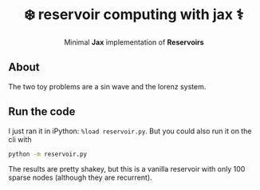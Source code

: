 <div align=center>

# ❄️ reservoir computing with jax ⚕️

Minimal **Jax** implementation of **Reservoirs**

</div>

## About

The two toy problems are a sin wave and the lorenz system.

## Run the code

I just ran it in iPython: `%load reservoir.py`.
But you could also run it on the cli with
```bash
python -m reservoir.py
```
The results are pretty shakey, but this is a vanilla
reservoir with only 100 sparse nodes (although they
are recurrent).

